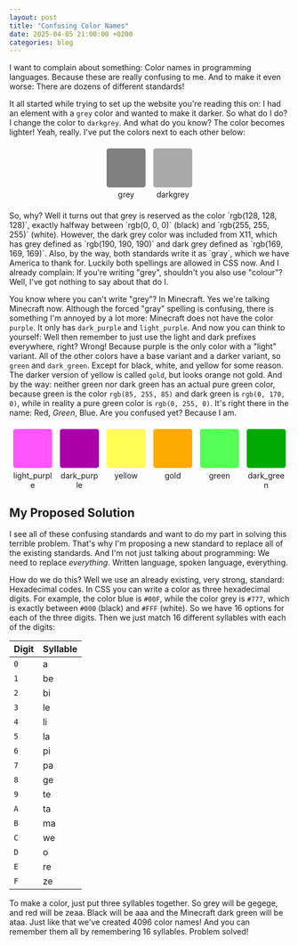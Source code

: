 ```yaml
---
layout: post
title: "Confusing Color Names"
date: 2025-04-05 21:00:00 +0200
categories: blog
---
```


I want to complain about something: Color names in programming languages. Because these are really confusing to me. And to make it even worse: There are dozens of different standards!

It all started while trying to set up the website you're reading this on: I had an element with a `grey` color and wanted to make it darker. So what do I do? I change the color to `darkgrey`. And what do you know? The color becomes lighter! Yeah, really. I've put the colors next to each other below:
<div style="display: flex; flex-direction: row; justify-content: center; margin: 1.5em 0;">
    <div style="width: 5em;">
        <div style="width: 5em; height: 5em; background-color: grey; border-radius: .3em;"></div>
        <div style="text-align: center; margin-top: .3em;">grey</div>
    </div>
    <div style="width: 5em; margin-left: 1em;">
        <div style="width: 5em; height: 5em; background-color: darkgrey; border-radius: .3em;"></div>
        <div style="text-align: center; margin-top: .3em;">darkgrey</div>
    </div>
</div>
So, why? Well it turns out that grey is reserved as the color `rgb(128, 128, 128)`, exactly halfway between `rgb(0, 0, 0)` (black) and `rgb(255, 255, 255)` (white). However, the dark grey color was included from X11, which has grey defined as `rgb(190, 190, 190)` and dark grey defined as `rgb(169, 169, 169)`. Also, by the way, both standards write it as `gray`, which we have America to thank for. Luckily both spellings are allowed in CSS now. And I already complain: If you're writing "grey", shouldn't you also use "colour"? Well, I've got nothing to say about that do I.

You know where you can't write "grey"? In Minecraft. Yes we're talking Minecraft now. Although the forced "gray" spelling is confusing, there is something I'm annoyed by a lot more: Minecraft does not have the color `purple`. It only has `dark_purple` and `light_purple`. And now you can think to yourself: Well then remember to just use the light and dark prefixes everywhere, right? Wrong! Because purple is the only color with a "light" variant. All of the other colors have a base variant and a darker variant, so `green` and `dark_green`. Except for black, white, and yellow for some reason. The darker version of yellow is called `gold`, but looks orange not gold. And by the way: neither green nor dark green has an actual pure green color, because green is the color `rgb(85, 255, 85)` and dark green is `rgb(0, 170, 0)`, while in reality a pure green color is `rgb(0, 255, 0)`. It's right there in the name: Red, *Green*, Blue. Are you confused yet? Because I am.

<div style="display: flex; flex-direction: row; justify-content: center; margin: 1.5em 0;">
    <div style="width: 5em;">
        <div style="width: 5em; height: 5em; background-color: #FF55FF; border-radius: .3em;"></div>
        <div style="text-align: center; margin-top: .3em;">light_purple</div>
    </div>
    <div style="width: 5em; margin-left: 1em;">
        <div style="width: 5em; height: 5em; background-color: #AA00AA; border-radius: .3em;"></div>
        <div style="text-align: center; margin-top: .3em;">dark_purple</div>
    </div>
    <div style="width: 5em; margin-left: 1em;">
        <div style="width: 5em; height: 5em; background-color: #FFFF55; border-radius: .3em;"></div>
        <div style="text-align: center; margin-top: .3em;">yellow</div>
    </div>
    <div style="width: 5em; margin-left: 1em;">
        <div style="width: 5em; height: 5em; background-color: #FFAA00; border-radius: .3em;"></div>
        <div style="text-align: center; margin-top: .3em;">gold</div>
    </div>
    <div style="width: 5em; margin-left: 1em;">
        <div style="width: 5em; height: 5em; background-color: #55FF55; border-radius: .3em;"></div>
        <div style="text-align: center; margin-top: .3em;">green</div>
    </div>
    <div style="width: 5em; margin-left: 1em;">
        <div style="width: 5em; height: 5em; background-color: #00AA00; border-radius: .3em;"></div>
        <div style="text-align: center; margin-top: .3em;">dark_green</div>
    </div>
</div>

## My Proposed Solution

I see all of these confusing standards and want to do my part in solving this terrible problem. That's why I'm proposing a new standard to replace all of the existing standards. And I'm not just talking about programming: We need to replace *everything*. Written language, spoken language, everything.

How do we do this? Well we use an already existing, very strong, standard: Hexadecimal codes. In CSS you can write a color as three hexadecimal digits. For example, the color blue is `#00F`, while the color grey is `#777`, which is exactly between `#000` (black) and `#FFF` (white). So we have 16 options for each of the three digits. Then we just match 16 different syllables with each of the digits:

| Digit | Syllable |
| --- | --- |
| `0` | a |
| `1` | be |
| `2` | bi |
| `3` | le |
| `4` | li |
| `5` | la |
| `6` | pi |
| `7` | pa |
| `8` | ge |
| `9` | te |
| `A` | ta |
| `B` | ma |
| `C` | we |
| `D` | o |
| `E` | re |
| `F` | ze |

To make a color, just put three syllables together. So grey will be gegege, and red will be zeaa. Black will be aaa and the Minecraft dark green will be ataa. Just like that we've created 4096 color names! And you can remember them all by remembering 16 syllables. Problem solved!